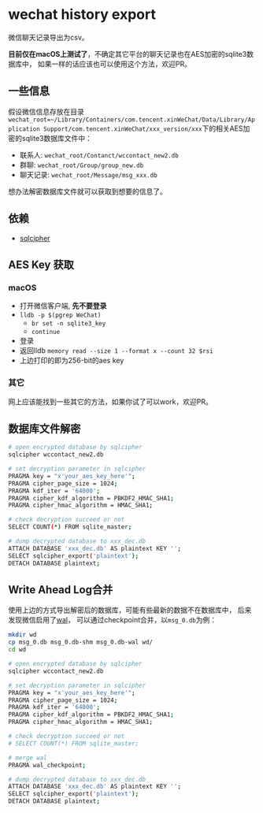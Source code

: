 # wechat history export

微信聊天记录导出为csv。

**目前仅在macOS上测试了**，不确定其它平台的聊天记录也在AES加密的sqlite3数据库中，
如果一样的话应该也可以使用这个方法，欢迎PR。

## 一些信息

假设微信信息存放在目录`wechat_root=~/Library/Containers/com.tencent.xinWeChat/Data/Library/Application Support/com.tencent.xinWeChat/xxx_version/xxx`下的相关AES加密的sqlite3数据库文件中：

- 联系人: `wechat_root/Contanct/wccontact_new2.db`
- 群聊: `wechat_root/Group/group_new.db`
- 聊天记录: `wechat_root/Message/msg_xxx.db`

想办法解密数据库文件就可以获取到想要的信息了。

## 依赖

- [sqlcipher](https://github.com/sqlcipher/sqlcipher)

## AES Key 获取

### macOS

- 打开微信客户端, **先不要登录**
- `lldb -p $(pgrep WeChat)`
    - `br set -n sqlite3_key`
    - `continue`
- 登录
- 返回lldb `memory read --size 1 --format x --count 32 $rsi`
- 上边打印的即为256-bit的aes key

### 其它

网上应该能找到一些其它的方法，如果你试了可以work，欢迎PR。

## 数据库文件解密

```sh
# open encrypted database by sqlcipher
sqlcipher wccontact_new2.db

# set decryption parameter in sqlcipher
PRAGMA key = "x'your_aes_key_here'";
PRAGMA cipher_page_size = 1024;
PRAGMA kdf_iter = '64000';
PRAGMA cipher_kdf_algorithm = PBKDF2_HMAC_SHA1;
PRAGMA cipher_hmac_algorithm = HMAC_SHA1;

# check decryption succeed or not
SELECT COUNT(*) FROM sqlite_master;

# dump decrypted database to xxx_dec.db
ATTACH DATABASE 'xxx_dec.db' AS plaintext KEY '';
SELECT sqlcipher_export('plaintext');
DETACH DATABASE plaintext;
```

## Write Ahead Log合并

使用上边的方式导出解密后的数据库，可能有些最新的数据不在数据库中，
后来发现微信启用了[wal](https://www.sqlite.org/wal.html)，
可以通过checkpoint合并，以`msg_0.db`为例：

```sh
mkdir wd
cp msg_0.db msg_0.db-shm msg_0.db-wal wd/
cd wd

# open encrypted database by sqlcipher
sqlcipher wccontact_new2.db

# set decryption parameter in sqlcipher
PRAGMA key = "x'your_aes_key_here'";
PRAGMA cipher_page_size = 1024;
PRAGMA kdf_iter = '64000';
PRAGMA cipher_kdf_algorithm = PBKDF2_HMAC_SHA1;
PRAGMA cipher_hmac_algorithm = HMAC_SHA1;

# check decryption succeed or not
# SELECT COUNT(*) FROM sqlite_master;

# merge wal
PRAGMA wal_checkpoint;

# dump decrypted database to xxx_dec.db
ATTACH DATABASE 'xxx_dec.db' AS plaintext KEY '';
SELECT sqlcipher_export('plaintext');
DETACH DATABASE plaintext;
```
